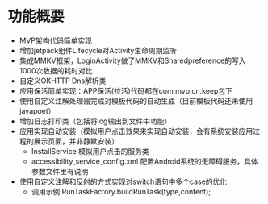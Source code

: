

# 功能概要
   * MVP架构代码简单实现
   * 增加jetpack组件Lifecycle对Activity生命周期监听
   * 集成MMKV框架，LoginActivity做了MMKV和Sharedpreference的写入1000次数据的耗时对比
   * 自定义OKHTTP Dns解析类
   * 应用保活简单实现：APP保活(拉活)代码都在com.mvp.cn.keep包下
   * 使用自定义注解处理器完成对模板代码的自动生成（目前模板代码还未使用javapoet）
   * 增加日志打印类（包括将log输出到文件中功能）
   * 应用实现自动安装（模拟用户点击效果来实现自动安装，会有系统安装应用过程的展示页面，并非静默安装）
     + InstallService 模拟用户点击的服务类
     + accessibility_service_config.xml 配置Android系统的无障碍服务，具体参数文件里有说明
   * 使用自定义注解和反射的方式实现对switch语句中多个case的优化
     + 调用示例 RunTaskFactory.buildRunTask(type,content);


